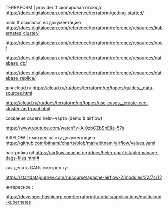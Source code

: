 TERRAFORM 
|
provider.tf
скопировал отсюда
https://docs.digitalocean.com/reference/terraform/getting-started/

main.tf 
ссылался на документацию
https://docs.digitalocean.com/reference/terraform/reference/resources/kubernetes_cluster/

https://docs.digitalocean.com/reference/terraform/reference/resources/vpc/

https://docs.digitalocean.com/reference/terraform/reference/resources/database_db/

https://docs.digitalocean.com/reference/terraform/reference/resources/database_replica/

для cloud.ru
https://cloud.ru/ru/docs/terraform/ug/topics/guides__data-sources.html

https://cloud.ru/ru/docs/terraform/ug/topics/use-cases__create-cce-cluster-and-pool.html

создание своего helm-чарта (demo & airflow)

https://www.youtube.com/watch?v=A_0zbCZbSbE&t=57s

AIRFLOW
|
смотрел на эту документацию
https://github.com/bitnami/charts/blob/main/bitnami/airflow/values.yaml

настройка git
https://airflow.apache.org/docs/helm-chart/stable/manage-dags-files.html#

как делать GADs смотрел тут

https://startdatajourney.com/ru/course/apache-airflow-2/modules/22/74/12

интересное :

https://developer.hashicorp.com/terraform/tutorials/applications/multicloud-kubernetes